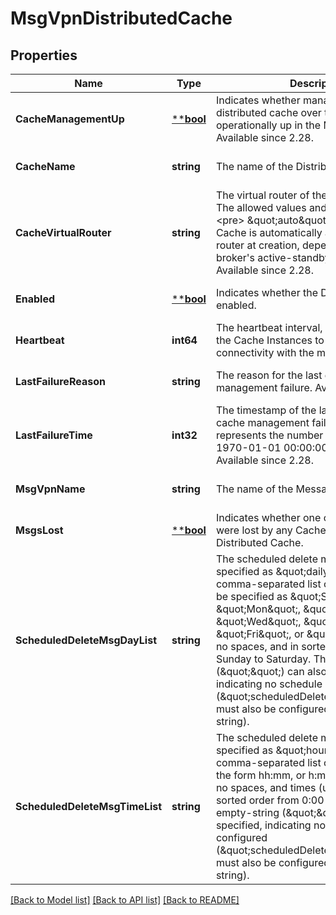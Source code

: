 # MsgVpnDistributedCache

## Properties
Name | Type | Description | Notes
------------ | ------------- | ------------- | -------------
**CacheManagementUp** | [****bool**](*bool.md) | Indicates whether managing of the distributed cache over the  message bus is operationally up in the Message VPN. Available since 2.28. | [optional] [default to null]
**CacheName** | **string** | The name of the Distributed Cache. | [optional] [default to null]
**CacheVirtualRouter** | **string** | The virtual router of the Distributed Cache. The allowed values and their meaning are:  &lt;pre&gt; \&quot;auto\&quot; - The Distributed Cache is automatically assigned a virtual router at creation, depending on the broker&#x27;s active-standby role. &lt;/pre&gt;  Available since 2.28. | [optional] [default to null]
**Enabled** | [****bool**](*bool.md) | Indicates whether the Distributed Cache is enabled. | [optional] [default to null]
**Heartbeat** | **int64** | The heartbeat interval, in seconds, used by the Cache Instances to monitor connectivity with the message broker. | [optional] [default to null]
**LastFailureReason** | **string** | The reason for the last distributed cache management failure. Available since 2.28. | [optional] [default to null]
**LastFailureTime** | **int32** | The timestamp of the last distributed cache management failure. This value represents the number of seconds since 1970-01-01 00:00:00 UTC (Unix time). Available since 2.28. | [optional] [default to null]
**MsgVpnName** | **string** | The name of the Message VPN. | [optional] [default to null]
**MsgsLost** | [****bool**](*bool.md) | Indicates whether one or more messages were lost by any Cache Instance in the Distributed Cache. | [optional] [default to null]
**ScheduledDeleteMsgDayList** | **string** | The scheduled delete message day(s), specified as \&quot;daily\&quot; or a comma-separated list of days. Days must be specified as \&quot;Sun\&quot;, \&quot;Mon\&quot;, \&quot;Tue\&quot;, \&quot;Wed\&quot;, \&quot;Thu\&quot;, \&quot;Fri\&quot;, or \&quot;Sat\&quot;, with no spaces, and in sorted order from Sunday to Saturday. The empty-string (\&quot;\&quot;) can also be specified, indicating no schedule is configured (\&quot;scheduledDeleteMsgTimeList\&quot; must also be configured to the empty-string). | [optional] [default to null]
**ScheduledDeleteMsgTimeList** | **string** | The scheduled delete message time(s), specified as \&quot;hourly\&quot; or a comma-separated list of 24-hour times in the form hh:mm, or h:mm. There must be no spaces, and times (up to 4) must be in sorted order from 0:00 to 23:59. The empty-string (\&quot;\&quot;) can also be specified, indicating no schedule is configured (\&quot;scheduledDeleteMsgDayList\&quot; must also be configured to the empty-string). | [optional] [default to null]

[[Back to Model list]](../README.md#documentation-for-models) [[Back to API list]](../README.md#documentation-for-api-endpoints) [[Back to README]](../README.md)

